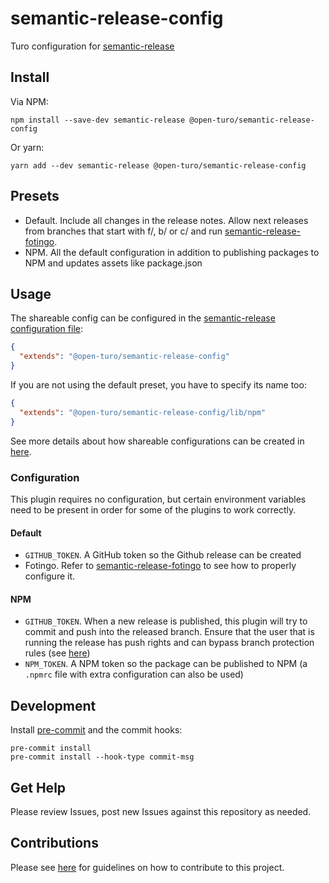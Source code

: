 # semantic-release-config

Turo configuration for [semantic-release](https://github.com/semantic-release/semantic-release)

## Install

Via NPM:

```shell
npm install --save-dev semantic-release @open-turo/semantic-release-config
```

Or yarn:

```shell
yarn add --dev semantic-release @open-turo/semantic-release-config
```

## Presets

- Default. Include all changes in the release notes. Allow next releases from branches that start with f/, b/ or c/
  and run [semantic-release-fotingo](https://github.com/tagoro9/semantic-release-fotingo).
- NPM. All the default configuration in addition to publishing packages to NPM and updates assets like package.json

## Usage

The shareable config can be configured in the [semantic-release configuration file](https://github.com/semantic-release/semantic-release/blob/master/docs/usage/configuration.md#configuration):

```json
{
  "extends": "@open-turo/semantic-release-config"
}
```

If you are not using the default preset, you have to specify its name too:

```json
{
  "extends": "@open-turo/semantic-release-config/lib/npm"
}
```

See more details about how shareable configurations can be created in [here](https://semantic-release.gitbook.io/semantic-release/usage/shareable-configurations).

### Configuration

This plugin requires no configuration, but certain environment variables need to be present in order for some
of the plugins to work correctly.

#### Default

- `GITHUB_TOKEN`. A GitHub token so the Github release can be created
- Fotingo. Refer to [semantic-release-fotingo](https://github.com/tagoro9/semantic-release-fotingo) to see how to
  properly configure it.

#### NPM

- `GITHUB_TOKEN`. When a new release is published, this plugin will try to commit and push into the released branch.
  Ensure that the user that is running the release has push rights and can bypass branch
  protection rules (see [here](https://docs.github.com/en/repositories/configuring-branches-and-merges-in-your-repository/defining-the-mergeability-of-pull-requests/managing-a-branch-protection-rule))
- `NPM_TOKEN`. A NPM token so the package can be published to NPM (a `.npmrc` file with extra configuration can also be used)

## Development

Install [pre-commit](https://pre-commit.com/) and the commit hooks:

```shell
pre-commit install
pre-commit install --hook-type commit-msg
```

## Get Help

Please review Issues, post new Issues against this repository as needed.

## Contributions

Please see [here](https://github.com/open-turo/contributions) for guidelines on how to contribute to this project.
